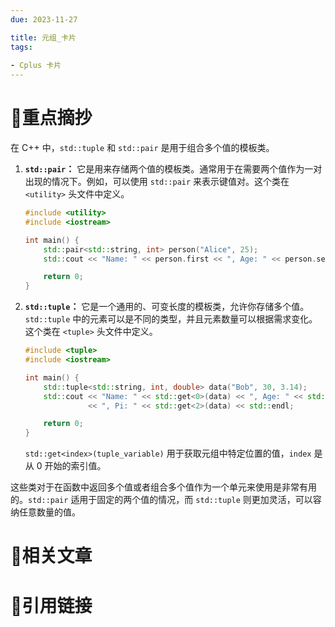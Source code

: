 ```yaml
---
due: 2023-11-27 

title: 元组_卡片
tags:
 
- Cplus 卡片
---
```

# 🍎重点摘抄
在 C++ 中，`std::tuple` 和 `std::pair` 是用于组合多个值的模板类。

1. **`std::pair`：** 它是用来存储两个值的模板类。通常用于在需要两个值作为一对出现的情况下。例如，可以使用 `std::pair` 来表示键值对。这个类在 `<utility>` 头文件中定义。

   ```cpp
   #include <utility>
   #include <iostream>

   int main() {
       std::pair<std::string, int> person("Alice", 25);
       std::cout << "Name: " << person.first << ", Age: " << person.second << std::endl;

       return 0;
   }
   ```

2. **`std::tuple`：** 它是一个通用的、可变长度的模板类，允许你存储多个值。`std::tuple` 中的元素可以是不同的类型，并且元素数量可以根据需求变化。这个类在 `<tuple>` 头文件中定义。

   ```cpp
   #include <tuple>
   #include <iostream>

   int main() {
       std::tuple<std::string, int, double> data("Bob", 30, 3.14);
       std::cout << "Name: " << std::get<0>(data) << ", Age: " << std::get<1>(data)
                 << ", Pi: " << std::get<2>(data) << std::endl;

       return 0;
   }
   ```

   `std::get<index>(tuple_variable)` 用于获取元组中特定位置的值，`index` 是从 0 开始的索引值。

这些类对于在函数中返回多个值或者组合多个值作为一个单元来使用是非常有用的。`std::pair` 适用于固定的两个值的情况，而 `std::tuple` 则更加灵活，可以容纳任意数量的值。




# 📒相关文章




# 🍏引用链接

